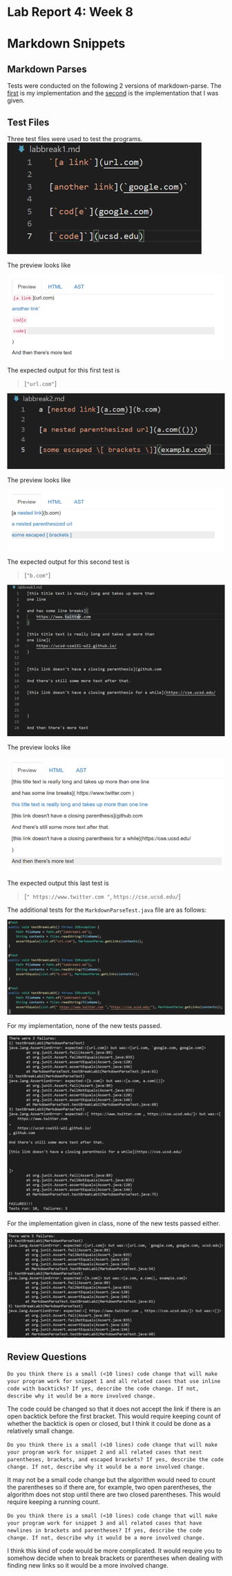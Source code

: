 # Lab Report 4: Week 8
# Markdown Snippets

## Markdown Parses

Tests were conducted on the following 2 versions of markdown-parse. The [first](https://github.com/jmcole9/markdown-parse/blob/main/MarkdownParse.java) is my implementation and the [second](https://github.com/ucsd-cse15l-w22/markdown-parse) is the implementation that I was given.

## Test Files

Three test files were used to test the programs.
![Image](labtest1.png)

The preview looks like

![Image](pretest1.png)

The expected output for this first test is 
>[```"url.com"```]

![Image](labtest2.png)

The preview looks like

![Image](pretest2.png)

The expected output for this second test is 
>[```"b.com"```]

![Image](labtest3.png)

The preview looks like

![Image](pretest3.png)

The expected output this last test is 
>[```" https://www.twitter.com "```, ```https://cse.ucsd.edu/```]

The additional tests for the ```MarkdownParseTest.java``` file are as follows:

![Image](labtests.png)

For my implementation, none of the new tests passed.

![Image](markdownparsefailure.png)

For the implementation given in class, none of the new tests passed either.

![Image](markdownparse2failure.png)

## Review Questions

```Do you think there is a small (<10 lines) code change that will make your program work for snippet 1 and all related cases that use inline code with backticks? If yes, describe the code change. If not, describe why it would be a more involved change.```

The code could be changed so that it does not accept the link if there is an open backtick before the first bracket. This would require keeping count of whether the backtick is open or closed, but I think it could be done as a relatively small change.

```Do you think there is a small (<10 lines) code change that will make your program work for snippet 2 and all related cases that nest parentheses, brackets, and escaped brackets? If yes, describe the code change. If not, describe why it would be a more involved change.```

It may not be a small code change but the algorithm would need to count the parentheses so if there are, for example, two open parentheses, the algorithm does not stop until there are two closed parentheses. This would require keeping a running count.

```Do you think there is a small (<10 lines) code change that will make your program work for snippet 3 and all related cases that have newlines in brackets and parentheses? If yes, describe the code change. If not, describe why it would be a more involved change.```

I think this kind of code would be more complicated. It would require you to somehow decide when to break brackets or parentheses when dealing with finding new links so it would be a more involved change.

